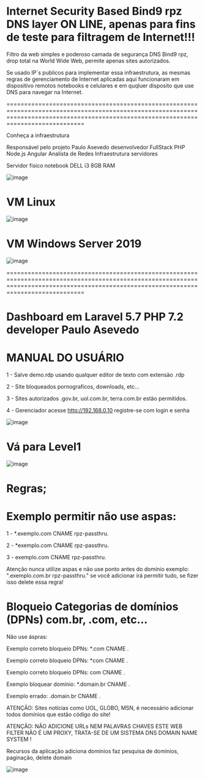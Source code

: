 #  Internet Security Based Bind9 rpz DNS layer ON LINE, apenas para fins de teste para filtragem de Internet!!! 

Filtro da web simples e poderoso camada de segurança DNS Bind9 rpz, drop total na World Wide Web, permite apenas sites autorizados. 


Se usado IP´s publicos para implementar essa infraestrutura, as mesmas regras de gerenciamento de Internet aplicadas aqui funcionaram em dispositivo remotos notebooks e  celulares e em quqluer disposito que use DNS para navegar na Internet.   




========================================================================================================================================================================================




Conheça a infraestrutura 

Responsável pelo  projeto Paulo Asevedo desenvolvedor FullStack PHP Node.js Angular Analista de Redes Infraestrutura servidores

Servidor físico notebook DELL i3 8GB RAM 

![image](https://user-images.githubusercontent.com/38859407/112074254-ad8aca80-8b54-11eb-9ace-bfa8a460ba60.png)
 
 


# VM Linux  

![image](https://user-images.githubusercontent.com/38859407/112075650-a87b4a80-8b57-11eb-9008-f4d7fe1d122a.png)
 




# VM Windows Server 2019 

![image](https://user-images.githubusercontent.com/38859407/112077149-9c44bc80-8b5a-11eb-9792-ba0a269144e1.png)



 ========================================================================================================================================================================================

# Dashboard em Laravel 5.7 PHP 7.2 developer Paulo Asevedo 
# MANUAL DO USUÁRIO



 1 - Salve demo.rdp usando qualquer editor de texto com extensão .rdp 

 2 - Site bloqueados pornograficos, downloads, etc...  

 3 - Sites autorizados .gov.br, uol.com.br, terra.com.br estão permitidos.

 4 - Gerenciador acesse http://192.168.0.10 registre-se com login e senha 

![image](https://user-images.githubusercontent.com/38859407/111921681-9ffe1380-8a74-11eb-82ba-35c5340a8ec4.png)
 


# Vá para Level1 


![image](https://user-images.githubusercontent.com/38859407/111920813-d2f1d880-8a6f-11eb-8d44-bf43c8d42a65.png)



# Regras; 


# Exemplo permitir não use aspas:

1 - *.exemplo.com CNAME rpz-passthru.

2 - *exemplo.com CNAME rpz-passthru.

3 - exemplo.com CNAME rpz-passthru.


Atenção nunca utilize aspas e não use ponto antes do domínio exemplo: ".exemplo.com.br rpz-passthru." se você adicionar irá permitir tudo, se fizer isso delete essa regra!   

# Bloqueio Categorias de domínios (DPNs) com.br, .com, etc... 

Não use áspras: 

Exemplo correto bloqueio DPNs:  *.com CNAME .

Exemplo correto bloqueio DPNs:  *com CNAME .

Exemplo correto bloqueio DPNs:  com CNAME .

Exemplo bloquear domínio:  *.domain.br CNAME .

Exemplo errado:  .domain.br CNAME .



ATENÇÃO: Sites notícias como UOL, GLOBO, MSN, é necessário adicionar todos domínios que estão código do site! 

ATENÇÃO: NÃO ADICIONE URLs NEM PALAVRAS CHAVES ESTE WEB FILTER NÃO É UM PROXY, TRATA-SE DE UM SISTEMA DNS DOMAIN NAME SYSTEM !  

Recursos da aplicação adiciona domínios faz pesquisa de domínios, paginação, delete domain   


![image](https://user-images.githubusercontent.com/38859407/111920983-ed788180-8a70-11eb-904e-485a79f3cfc2.png)














 
